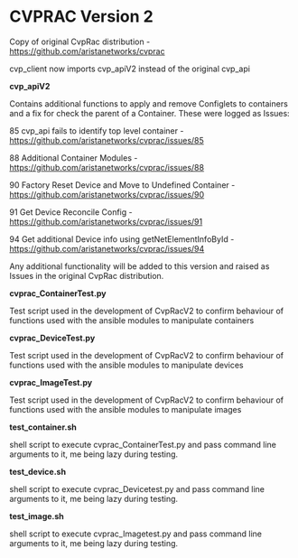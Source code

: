 # CVPRAC Version 2

Copy of original CvpRac distribution - https://github.com/aristanetworks/cvprac

cvp_client now imports cvp_apiV2 instead of the original cvp_api

**cvp_apiV2**

Contains additional functions to apply and remove Configlets to containers and a fix for check the parent of a Container.
These were logged as Issues:

85 cvp_api fails to identify top level container - https://github.com/aristanetworks/cvprac/issues/85

88 Additional Container Modules  - https://github.com/aristanetworks/cvprac/issues/88

90 Factory Reset Device and Move to Undefined Container - https://github.com/aristanetworks/cvprac/issues/90

91 Get Device Reconcile Config - https://github.com/aristanetworks/cvprac/issues/91

94 Get additional Device info using getNetElementInfoById - https://github.com/aristanetworks/cvprac/issues/94

Any additional functionality will be added to this version and raised as Issues in the original CvpRac distribution.

**cvprac_ContainerTest.py**

Test script used in the development of CvpRacV2 to confirm behaviour of functions used with the ansible modules to manipulate containers

**cvprac_DeviceTest.py**

Test script used in the development of CvpRacV2 to confirm behaviour of functions used with the ansible modules to manipulate devices

**cvprac_ImageTest.py**

Test script used in the development of CvpRacV2 to confirm behaviour of functions used with the ansible modules to manipulate images

**test_container.sh**

shell script to execute cvprac_ContainerTest.py and pass command line arguments to it, me being lazy during testing.

**test_device.sh**

shell script to execute cvprac_Devicetest.py and pass command line arguments to it, me being lazy during testing.

**test_image.sh**

shell script to execute cvprac_Imagetest.py and pass command line arguments to it, me being lazy during testing.
